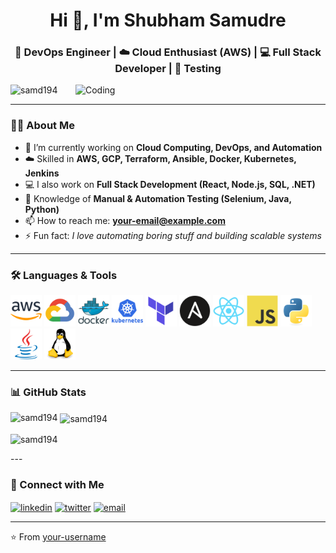 <h1 align="center">Hi 👋, I'm Shubham Samudre</h1>
<h3 align="center">🚀 DevOps Engineer | ☁️ Cloud Enthusiast (AWS) | 💻 Full Stack Developer | 🧪 Testing</h3>

<img align="right" alt="Coding" width="400" src="https://media.giphy.com/media/qgQUggAC3Pfv687qPC/giphy.gif">
<p align="left"> <img src="https://komarev.com/ghpvc/?username=samd194&label=Profile%20views&color=0e75b6&style=flat" alt="samd194" /> </p>

---

### 👨‍💻 About Me
- 🌱 I’m currently working on **Cloud Computing, DevOps, and Automation**
- ☁️ Skilled in **AWS, GCP, Terraform, Ansible, Docker, Kubernetes, Jenkins**
- 💻 I also work on **Full Stack Development (React, Node.js, SQL, .NET)**
- 🧪 Knowledge of **Manual & Automation Testing (Selenium, Java, Python)**
- 📫 How to reach me: **your-email@example.com**
- ⚡ Fun fact: *I love automating boring stuff and building scalable systems*

---

### 🛠️ Languages & Tools
<p align="left">
  <img src="https://raw.githubusercontent.com/devicons/devicon/master/icons/amazonwebservices/amazonwebservices-original-wordmark.svg" alt="aws" width="50" height="50"/>
  <img src="https://raw.githubusercontent.com/devicons/devicon/master/icons/googlecloud/googlecloud-original.svg" alt="gcp" width="50" height="50"/>
  <img src="https://raw.githubusercontent.com/devicons/devicon/master/icons/docker/docker-original-wordmark.svg" alt="docker" width="50" height="50"/>
  <img src="https://raw.githubusercontent.com/devicons/devicon/master/icons/kubernetes/kubernetes-plain-wordmark.svg" alt="k8s" width="50" height="50"/>
  <img src="https://raw.githubusercontent.com/devicons/devicon/master/icons/terraform/terraform-original.svg" alt="terraform" width="50" height="50"/>
  <img src="https://raw.githubusercontent.com/devicons/devicon/master/icons/ansible/ansible-original.svg" alt="ansible" width="50" height="50"/>
  <img src="https://raw.githubusercontent.com/devicons/devicon/master/icons/react/react-original.svg" alt="react" width="50" height="50"/>
  <img src="https://raw.githubusercontent.com/devicons/devicon/master/icons/javascript/javascript-original.svg" alt="js" width="50" height="50"/>
  <img src="https://raw.githubusercontent.com/devicons/devicon/master/icons/python/python-original.svg" alt="python" width="50" height="50"/>
  <img src="https://raw.githubusercontent.com/devicons/devicon/master/icons/java/java-original.svg" alt="java" width="50" height="50"/>
  <img src="https://raw.githubusercontent.com/devicons/devicon/master/icons/linux/linux-original.svg" alt="linux" width="50" height="50"/>
</p>

---

### 📊 GitHub Stats

<p><img align="left" src="https://github-readme-stats.vercel.app/api/top-langs?username=samd194&show_icons=true&locale=en&layout=compact" alt="samd194" /></p>

<p>&nbsp;<img align="center" src="https://github-readme-stats.vercel.app/api?username=samd194&show_icons=true&locale=en" alt="samd194" /></p>

<p><img align="center" src="https://github-readme-streak-stats.herokuapp.com/?user=samd194&" alt="samd194" /></p>
<!-- <p align="center">
  <img src="https://github-readme-stats.vercel.app/api?username=your-username&show_icons=true&theme=radical" alt="GitHub Stats" />
</p>

<p align="center">
  <img src="https://github-readme-streak-stats.herokuapp.com/?user=your-username&theme=radical" alt="GitHub Streak" />
</p>

<p align="center">
  <img src="https://github-readme-stats.vercel.app/api/top-langs/?username=your-username&layout=compact&theme=radical" alt="Top Languages" />
</p>
 -->
---

### 🤝 Connect with Me
<p align="left">
  <a href="https://linkedin.com/in/your-linkedin" target="blank"><img align="center" src="https://cdn-icons-png.flaticon.com/512/174/174857.png" alt="linkedin" height="40" width="40" /></a>
  <a href="https://twitter.com/your-twitter" target="blank"><img align="center" src="https://cdn-icons-png.flaticon.com/512/733/733579.png" alt="twitter" height="40" width="40" /></a>
  <a href="mailto:your-email@example.com"><img align="center" src="https://cdn-icons-png.flaticon.com/512/732/732200.png" alt="email" height="40" width="40" /></a>
</p>

---

⭐️ From [your-username](https://github.com/your-username)
